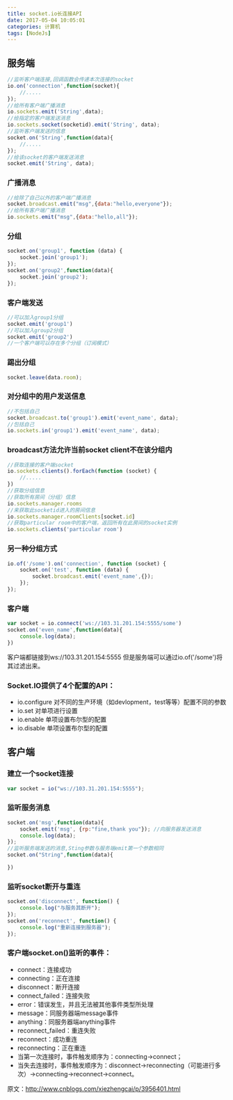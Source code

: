```yaml
---
title: socket.io长连接API
date: 2017-05-04 10:05:01
categories: 计算机
tags: [NodeJs]
---
```

## 服务端

``` js
//监听客户端连接,回调函数会传递本次连接的socket
io.on('connection',function(socket){
    //.....
});
//给所有客户端广播消息
io.sockets.emit('String',data);
//给指定的客户端发送消息
io.sockets.socket(socketid).emit('String', data);
//监听客户端发送的信息
socket.on('String',function(data){
    //.....
});
//给该socket的客户端发送消息
socket.emit('String', data);

```

### 广播消息
``` js
//给除了自己以外的客户端广播消息
socket.broadcast.emit("msg",{data:"hello,everyone"}); 
//给所有客户端广播消息
io.sockets.emit("msg",{data:"hello,all"});
```

<!--more-->

### 分组
``` js
socket.on('group1', function (data) {
    socket.join('group1');
});
socket.on('group2',function(data){
    socket.join('group2');
});
```

### 客户端发送
``` js
//可以加入group1分组
socket.emit('group1')
//可以加入group2分组
socket.emit('group2')
//一个客户端可以存在多个分组（订阅模式）
```

### 踢出分组
``` js
socket.leave(data.room);
```

### 对分组中的用户发送信息
``` js
//不包括自己
socket.broadcast.to('group1').emit('event_name', data);
//包括自己
io.sockets.in('group1').emit('event_name', data);
```

### broadcast方法允许当前socket client不在该分组内
``` js
//获取连接的客户端socket 
io.sockets.clients().forEach(function (socket) {
    //.....
})
//获取分组信息
//获取所有房间（分组）信息
io.sockets.manager.rooms
//来获取此socketid进入的房间信息
io.sockets.manager.roomClients[socket.id]
//获取particular room中的客户端，返回所有在此房间的socket实例
io.sockets.clients('particular room')
```

### 另一种分组方式
``` js
io.of('/some').on('connection', function (socket) {
    socket.on('test', function (data) {
        socket.broadcast.emit('event_name',{});
    });
});
```

### 客户端
``` js
var socket = io.connect('ws://103.31.201.154:5555/some')
socket.on('even_name',function(data){
    console.log(data);
})
```
客户端都链接到ws://103.31.201.154:5555 但是服务端可以通过io.of('/some')将其过滤出来。
 
### Socket.IO提供了4个配置的API：
- io.configure      对不同的生产环境（如devlopment，test等等）配置不同的参数
- io.set            对单项进行设置
- io.enable         单项设置布尔型的配置
- io.disable        单项设置布尔型的配置


## 客户端

### 建立一个socket连接
``` js
var socket = io("ws://103.31.201.154:5555");
```

### 监听服务消息
``` js
socket.on('msg',function(data){
    socket.emit('msg', {rp:"fine,thank you"}); //向服务器发送消息
    console.log(data);
});
//监听服务端发送的消息,Sting参数与服务端emit第一个参数相同
socket.on("String",function(data){

}) 
```

### 监听socket断开与重连
``` js
socket.on('disconnect', function() {
    console.log("与服务其断开");
});
socket.on('reconnect', function() {
    console.log("重新连接到服务器");
});
```

### 客户端socket.on()监听的事件：

- connect：连接成功
- connecting：正在连接
- disconnect：断开连接
- connect_failed：连接失败
- error：错误发生，并且无法被其他事件类型所处理
- message：同服务器端message事件
- anything：同服务器端anything事件
- reconnect_failed：重连失败
- reconnect：成功重连
- reconnecting：正在重连
- 当第一次连接时，事件触发顺序为：connecting->connect；
- 当失去连接时，事件触发顺序为：disconnect->reconnecting（可能进行多次）->connecting->reconnect->connect。



原文：http://www.cnblogs.com/xiezhengcai/p/3956401.html 